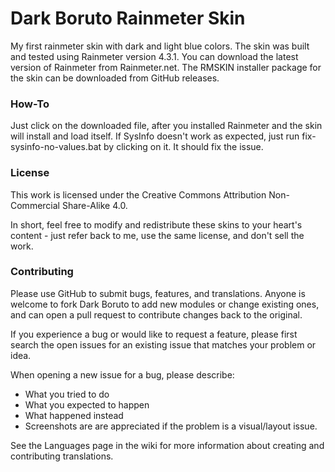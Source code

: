 # Dark Boruto Rainmeter Skin

My first rainmeter skin with dark and light blue colors.
The skin was built and tested using Rainmeter version 4.3.1. You can download the latest version of Rainmeter from Rainmeter.net. The RMSKIN installer package for the skin can be downloaded from GitHub releases.

### How-To ###

Just click on the downloaded file, after you installed Rainmeter and the skin will install and load itself.
If SysInfo doesn't work as expected, just run fix-sysinfo-no-values.bat by clicking on it.
It should fix the issue.

### License ###

This work is licensed under the Creative Commons Attribution Non-Commercial Share-Alike 4.0.

In short, feel free to modify and redistribute these skins to your heart's content - just refer back to me, use the same license, and don't sell the work.

### Contributing ###

Please use GitHub to submit bugs, features, and translations. Anyone is welcome to fork Dark Boruto to add new modules or change existing ones, and can open a pull request to contribute changes back to the original.

If you experience a bug or would like to request a feature, please first search the open issues for an existing issue that matches your problem or idea.

When opening a new issue for a bug, please describe:

* What you tried to do
* What you expected to happen
* What happened instead
* Screenshots are are appreciated if the problem is a visual/layout issue.

See the Languages page in the wiki for more information about creating and contributing translations.
